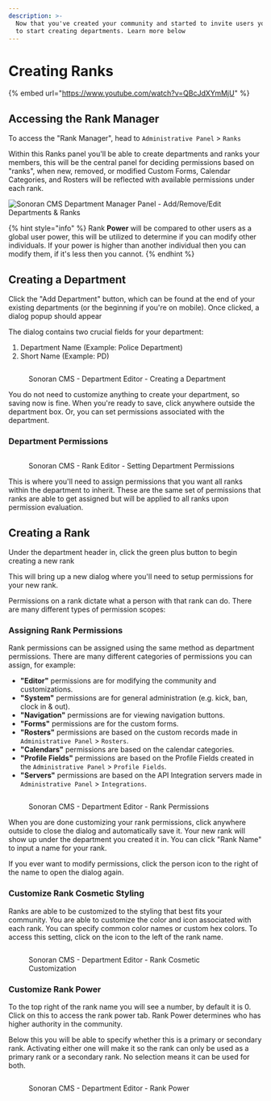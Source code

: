 ```yaml
---
description: >-
  Now that you've created your community and started to invite users you'll want
  to start creating departments. Learn more below
---
```


# Creating Ranks

{% embed url="https://www.youtube.com/watch?v=QBcJdXYmMjU" %}

## Accessing the Rank Manager

To access the "Rank Manager", head to `Administrative Panel` > `Ranks`

Within this Ranks panel you'll be able to create departments and ranks  your members, this will be the central panel for deciding permissions based on "ranks", when new, removed, or modified Custom Forms, Calendar Categories, and Rosters will be reflected with available permissions under each rank.

![Sonoran CMS Department Manager Panel - Add/Remove/Edit Departments & Ranks](../../.gitbook/assets/CMS\_Ranks.png)

{% hint style="info" %}
Rank **Power** will be compared to other users as a global user power, this will be utilized to determine if you can modify other individuals. If your power is higher than another individual then you can modify them, if it's less then you cannot.
{% endhint %}

## Creating a Department

Click the "Add Department" button, which can be found at the end of your existing departments (or the beginning if you're on mobile). Once clicked, a dialog popup should appear

The dialog contains two crucial fields for your department:

1. Department Name (Example: Police Department)
2. Short Name (Example: PD)

<figure><img src="../../.gitbook/assets/CMS_DeptPerms2.png" alt=""><figcaption><p>Sonoran CMS - Department Editor - Creating a Department</p></figcaption></figure>

You do not need to customize anything to create your department, so saving now is fine. When you're ready to save, click anywhere outside the department box. Or, you can set permissions associated with the department.

### Department Permissions

<figure><img src="../../.gitbook/assets/CMS_DeptPermsChecked2.png" alt=""><figcaption><p>Sonoran CMS - Rank Editor - Setting Department Permissions</p></figcaption></figure>

This is where you'll need to assign permissions that you want all ranks within the department to inherit. These are the same set of permissions that ranks are able to get assigned but will be applied to all ranks upon permission evaluation.

## Creating a Rank

Under the department header in, click the green plus button to begin creating a new rank

This will bring up a new dialog where you'll need to setup permissions for your new rank.

Permissions on a rank dictate what a person with that rank can do. There are many different types of permission scopes:

### Assigning Rank Permissions

Rank permissions can be assigned using the same method as department permissions. There are many different categories of permissions you can assign, for example:

* **"Editor"** permissions are for modifying the community and customizations.
* **"System"** permissions are for general administration (e.g. kick, ban, clock in & out).
* **"Navigation"** permissions are for viewing navigation buttons.
* **"Forms"** permissions are for the custom forms.
* **"Rosters"** permissions are based on the custom records made in `Administrative Panel` > `Rosters`.
* **"Calendars"** permissions are based on the calendar categories.
* **"Profile Fields"** permissions are based on the Profile Fields created in the `Administrative Panel` > `Profile Fields`.
* **"Servers"** permissions are based on the API Integration servers made in `Administrative Panel` > `Integrations`.

<figure><img src="../../.gitbook/assets/CMS_RankPerms2.png" alt=""><figcaption><p>Sonoran CMS - Department Editor - Rank Permissions</p></figcaption></figure>

When you are done customizing your rank permissions, click anywhere outside to close the dialog and automatically save it. Your new rank will show up under the department you created it in. You can click "Rank Name" to input a name for your rank.&#x20;

If you ever want to modify permissions, click the person icon to the right of the name to open the dialog again.

### Customize Rank Cosmetic Styling

Ranks are able to be customized to the styling that best fits your community. You are able to customize the color and icon associated with each rank. You can specify common color names or custom hex colors. To access this setting, click on the icon to the left of the rank name.

<figure><img src="../../.gitbook/assets/CMS_RankCosmetics.png" alt=""><figcaption><p>Sonoran CMS - Department Editor - Rank Cosmetic Customization</p></figcaption></figure>

### Customize Rank Power

To the top right of the rank name you will see a number, by default it is 0. Click on this to access the rank power tab. Rank Power determines who has higher authority in the community.

Below this you will be able to specify whether this is a primary or secondary rank. Activating either one will make it so the rank can only be used as a primary rank or a secondary rank. No selection means it can be used for both.

<figure><img src="../../.gitbook/assets/CMS_RankPower.png" alt=""><figcaption><p>Sonoran CMS - Department Editor - Rank Power</p></figcaption></figure>
